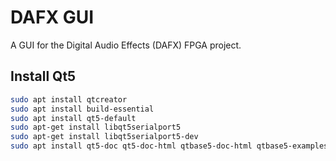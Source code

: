 # DAFX GUI

A GUI for the Digital Audio Effects (DAFX) FPGA project.


## Install Qt5

```bash
sudo apt install qtcreator
sudo apt install build-essential
sudo apt install qt5-default
sudo apt-get install libqt5serialport5
sudo apt-get install libqt5serialport5-dev
sudo apt install qt5-doc qt5-doc-html qtbase5-doc-html qtbase5-examples
```